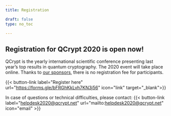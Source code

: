 ```yaml
---
title: Registration

draft: false
type: no_toc

---
```


## Registration for QCrypt 2020 is open now!
QCrypt is the yearly international scientific conference presenting last year’s top results in quantum cryptography. The 2020 event will take place online. Thanks to <a href="/partners" target="_blank">our sponsors</a>, there is no registration fee for participants.

{{< button-link label="Register here" url="https://forms.gle/bFRGhKkLvh7KN3j56" icon="link" target="_blank">}}

In case of questions or technical difficulties, please contact: {{< button-link label="helpdesk2020@qcrypt.net" url="mailto:helpdesk2020@qcrypt.net" icon="email" >}}
